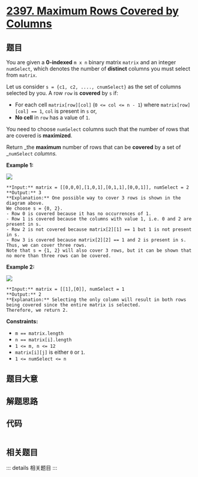 # [2397. Maximum Rows Covered by Columns](https://leetcode.com/problems/maximum-rows-covered-by-columns)

## 题目

You are given a **0-indexed** `m x n` binary matrix `matrix` and an integer
`numSelect`, which denotes the number of **distinct** columns you must select
from `matrix`.

Let us consider `s = {c1, c2, ...., cnumSelect}` as the set of columns
selected by you. A row `row` is **covered** by `s` if:

  * For each cell `matrix[row][col]` (`0 <= col <= n - 1`) where `matrix[row][col] == 1`, `col` is present in `s` or,
  * **No cell** in `row` has a value of `1`.

You need to choose `numSelect` columns such that the number of rows that are
covered is **maximized**.

Return _the **maximum** number of rows that can be **covered** by a set of
_`numSelect` _columns._



**Example 1:**

![](https://assets.leetcode.com/uploads/2022/07/14/rowscovered.png)

    
    
    **Input:** matrix = [[0,0,0],[1,0,1],[0,1,1],[0,0,1]], numSelect = 2
    **Output:** 3
    **Explanation:** One possible way to cover 3 rows is shown in the diagram above.
    We choose s = {0, 2}.
    - Row 0 is covered because it has no occurrences of 1.
    - Row 1 is covered because the columns with value 1, i.e. 0 and 2 are present in s.
    - Row 2 is not covered because matrix[2][1] == 1 but 1 is not present in s.
    - Row 3 is covered because matrix[2][2] == 1 and 2 is present in s.
    Thus, we can cover three rows.
    Note that s = {1, 2} will also cover 3 rows, but it can be shown that no more than three rows can be covered.
    

**Example 2:**

![](https://assets.leetcode.com/uploads/2022/07/14/rowscovered2.png)

    
    
    **Input:** matrix = [[1],[0]], numSelect = 1
    **Output:** 2
    **Explanation:** Selecting the only column will result in both rows being covered since the entire matrix is selected.
    Therefore, we return 2.
    



**Constraints:**

  * `m == matrix.length`
  * `n == matrix[i].length`
  * `1 <= m, n <= 12`
  * `matrix[i][j]` is either `0` or `1`.
  * `1 <= numSelect <= n`


## 题目大意

## 解题思路

## 代码

```javascript

```

## 相关题目

::: details 相关题目
:::
